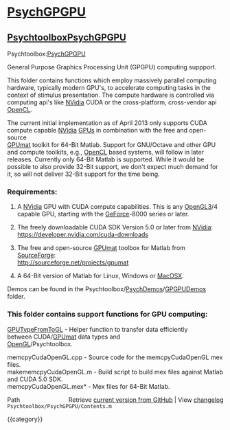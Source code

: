 # [PsychGPGPU](PsychGPGPU)
## [Psychtoolbox](Psychtoolbox)[PsychGPGPU](PsychGPGPU)

Psychtoolbox:[PsychGPGPU](PsychGPGPU)  
  
General Purpose Graphics Processing Unit (GPGPU) computing suppport.  
  
This folder contains functions which employ massively parallel computing  
hardware, typically modern GPU's, to accelerate computing tasks in the  
context of stimulus presentation. The compute hardware is controlled via  
computing api's like [NVidia](NVidia) CUDA or the cross-platform, cross-vendor api  
[OpenCL](OpenCL).  
  
The current initial implementation as of April 2013 only supports CUDA  
compute capable [NVidia](NVidia) [GPUs](GPUs) in combination with the free and open-source  
[GPUmat](GPUmat) toolkit for 64-Bit Matlab. Support for GNU/Octave and other GPU  
and compute toolkits, e.g., [OpenCL](OpenCL) based systems, will follow in later  
releases. Currently only 64-Bit Matlab is supported. While it would be  
possible to also provide 32-Bit support, we don't expect much demand for  
it, so will not deliver 32-Bit support for the time being.  
  
  
### Requirements:  
  
1. A [NVidia](NVidia) GPU with CUDA compute capabilities. This is any [OpenGL3](OpenGL3)/4  
   capable GPU, starting with the [GeForce](GeForce)-8000 series or later.  
  
2. The freely downloadable CUDA SDK Version 5.0 or later from [NVidia](NVidia):  
   https://developer.nvidia.com/cuda-downloads  
  
3. The free and open-source [GPUmat](GPUmat) toolbox for Matlab from [SourceForge](SourceForge):  
   http://sourceforge.net/projects/gpumat  
  
4. A 64-Bit version of Matlab for Linux, Windows or [MacOSX](MacOSX).  
  
Demos can be found in the Psychtoolbox/[PsychDemos](PsychDemos)/[GPGPUDemos](GPGPUDemos) folder.  
  
### This folder contains support functions for GPU computing:  
  
[GPUTypeFromToGL](GPUTypeFromToGL)        - Helper function to transfer data efficiently  
                         between CUDA/[GPUmat](GPUmat) data types and  
                         [OpenGL](OpenGL)/Psychtoolbox.  
  
memcpyCudaOpenGL.cpp   - Source code for the memcpyCudaOpenGL mex files.  
makememcpyCudaOpenGL.m - Build script to build mex files against Matlab  
                         and CUDA 5.0 SDK.  
memcpyCudaOpenGL.mex\*  - Mex files for 64-Bit Matlab.  
  




<div class="code_header" style="text-align:right;">
  <span style="float:left;">Path&nbsp;&nbsp;</span> <span class="counter">Retrieve <a href=
  "https://raw.github.com/Psychtoolbox-3/Psychtoolbox-3/beta/Psychtoolbox/PsychGPGPU/Contents.m">current version from GitHub</a> | View <a href=
  "https://github.com/Psychtoolbox-3/Psychtoolbox-3/commits/beta/Psychtoolbox/PsychGPGPU/Contents.m">changelog</a></span>
</div>
<div class="code">
  <code>Psychtoolbox/PsychGPGPU/Contents.m</code>
</div>

{{category}}